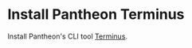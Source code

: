 # Install Pantheon Terminus

Install Pantheon's CLI tool [Terminus](https://pantheon.io/docs/terminus).